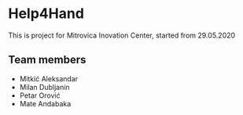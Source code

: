 # Help4Hand

This is project for Mitrovica Inovation Center, started from 29.05.2020

## Team members
- Mitkić Aleksandar
- Milan Dubljanin
- Petar Orović
- Mate Andabaka
